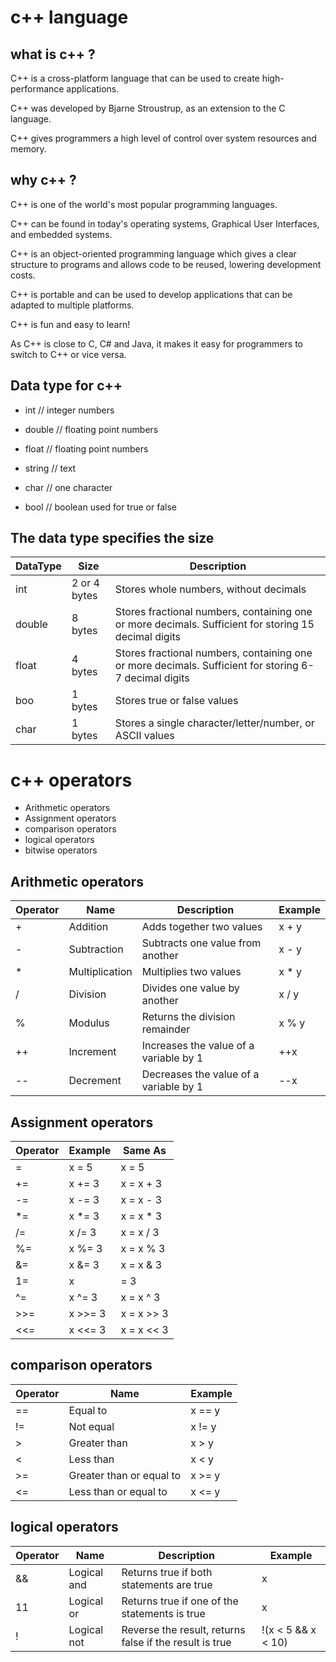 # c++ language
## what is c++ ?
C++ is a cross-platform language that can be used to create high-performance applications.

C++ was developed by Bjarne Stroustrup, as an extension to the C language.

C++ gives programmers a high level of control over system resources and memory.


## why c++ ?
C++ is one of the world's most popular programming languages.

C++ can be found in today's operating systems, Graphical User Interfaces, and embedded systems.

C++ is an object-oriented programming language which gives a clear structure to programs and allows code to be reused, lowering development costs.

C++ is portable and can be used to develop applications that can be adapted to multiple platforms.

C++ is fun and easy to learn!

As C++ is close to C, C# and Java, it makes it easy for programmers to switch to C++ or vice versa. 
## Data type for c++
* int   // integer numbers 
* double // floating point numbers 
* float // floating point  numbers 
* string  // text 
* char // one character
  
* bool // boolean used for true or false 

## The data type specifies the size
|DataType|Size|Description|
|-----|-----|-----|
|int |2 or 4 bytes|Stores whole numbers, without decimals|
|double| 8 bytes |Stores fractional numbers, containing one or more decimals. Sufficient for storing 15 decimal digits|
|float|4 bytes |Stores fractional numbers, containing one or more decimals. Sufficient for storing 6-7 decimal digits|
|boo|1 bytes |Stores true or false values|
|char|1 bytes|Stores a single character/letter/number, or ASCII values|

# c++ operators 
* Arithmetic operators
* Assignment operators
* comparison operators
* logical  operators
* bitwise  operators

## Arithmetic operators
|Operator|Name|Description|Example|
|-----|-----|-----|-----|
|+ |Addition|Adds together two values| x + y |
|-|Subtraction|Subtracts one value from another| x - y|
|*|Multiplication|Multiplies two values| x * y |
|/|Division|Divides one value by another| x / y |
|%|Modulus|Returns the division remainder| x % y |
|++|Increment| 	Increases the value of a variable by 1| ++x|
|--|Decrement|Decreases the value of a variable by 1| --x|

 ## Assignment operators 
|Operator|Example|Same As|
|-----|-----|-----|
|= |	x = 5 | x = 5 |
|+= |	x += 3| x = x + 3 |	
|-= |	x -= 3 |x = x - 3 |	
|*= |	x *= 3 	|x = x * 3 |	
|/= |	x /= 3 	|x = x / 3 	|
|%= |	x %= 3 	|x = x % 3 	|
|&= |	x &= 3 	|x = x & 3 	|
|1= |	x |= 3 	|x = x | 3 	|
|^= |	x ^= 3 	|x = x ^ 3 	|
|>>= |x >>= 3 |x = x >> 3 |	
|<<= |x <<= 3 |x = x << 3 |	

## comparison operators

|Operator|Name|Example|
|-----|-----|-----|
|== |Equal to |	x == y 	|
|!= |Not equal |	x != y| 	
|> 	|Greater than |	x > y |	
|< 	|Less than |	x < y |	
|>= |Greater than or equal to |	x >= y| 	
|<= |Less than or equal to |	x <= y |	
## logical  operators
|Operator|Name|Description|Example|
|-----|-----|-----|-----|
|&&  |	Logical and |	Returns true if both statements are true |	x |< 5 &&  x < 10 	|
| 11 |	Logical or |	Returns true if one of the statements is true |	x |< 5 || x < 4 |	
|! |	Logical not |	Reverse the result, returns false if the result is true |	!(x < 5 && x < 10) 	|


